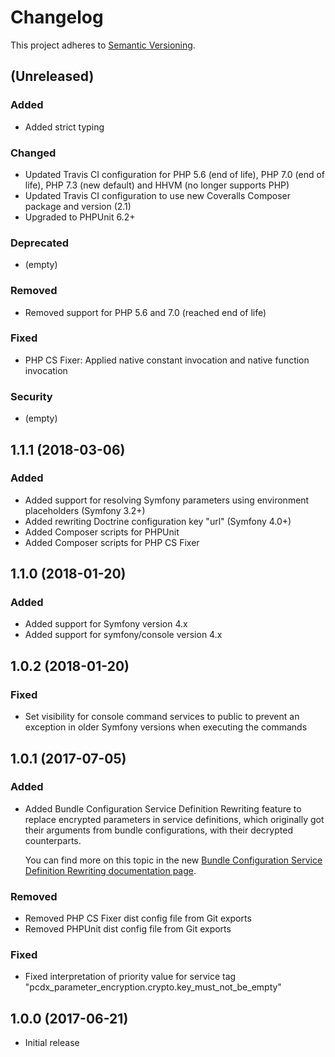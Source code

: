 # Changelog

This project adheres to [Semantic Versioning](http://semver.org/).

## (Unreleased)

### Added

*   Added strict typing

### Changed

*   Updated Travis CI configuration for PHP 5.6 (end of life), PHP 7.0 (end of life), PHP 7.3 (new default) and HHVM (no longer supports PHP)
*   Updated Travis CI configuration to use new Coveralls Composer package and version (2.1)
*   Upgraded to PHPUnit 6.2+

### Deprecated

*   (empty)

### Removed

*   Removed support for PHP 5.6 and 7.0 (reached end of life)

### Fixed

*   PHP CS Fixer: Applied native constant invocation and native function invocation

### Security

*   (empty)

## 1.1.1 (2018-03-06)

### Added

*   Added support for resolving Symfony parameters using environment placeholders (Symfony 3.2+)
*   Added rewriting Doctrine configuration key "url" (Symfony 4.0+)
*   Added Composer scripts for PHPUnit
*   Added Composer scripts for PHP CS Fixer

## 1.1.0 (2018-01-20)

### Added

*   Added support for Symfony version 4.x
*   Added support for symfony/console version 4.x

## 1.0.2 (2018-01-20)

### Fixed

*   Set visibility for console command services to public to prevent an exception in older Symfony versions when
    executing the commands

## 1.0.1 (2017-07-05)

### Added

*   Added Bundle Configuration Service Definition Rewriting feature to replace encrypted parameters in service
    definitions, which originally got their arguments from bundle configurations, with their decrypted counterparts.

    You can find more on this topic in the new
    [Bundle Configuration Service Definition Rewriting documentation page](Resources/doc/bundle-configuration-service-definition-rewriting.rst).

### Removed

*   Removed PHP CS Fixer dist config file from Git exports
*   Removed PHPUnit dist config file from Git exports

### Fixed

*   Fixed interpretation of priority value for service tag "pcdx_parameter_encryption.crypto.key_must_not_be_empty"

## 1.0.0 (2017-06-21)

*   Initial release
